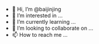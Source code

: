 - 👋 Hi, I’m @baijinjing
- 👀 I’m interested in ...
- 🌱 I’m currently learning ...
- 💞️ I’m looking to collaborate on ...
- 📫 How to reach me ...

<!---
baijinjing/baijinjing is a ✨ special ✨ repository because its `README.md` (this file) appears on your GitHub profile.
You can click the Preview link to take a look at your changes.
--->
